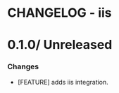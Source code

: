 # CHANGELOG - iis

0.1.0/ Unreleased
==================

### Changes

* [FEATURE] adds iis integration.

